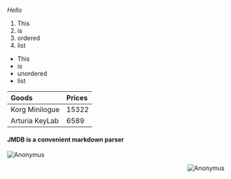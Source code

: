 *Hello*

1. This
2. is
3. ordered
4. list

- This
- is
- unordered
- list

| Goods           | Prices |
|:----------------|:-------|
| Korg Minilogue  | 15322  | 
| Arturia KeyLab  | 6589   | 

#### JMDB is a convenient markdown parser
<p align="f">
	<img src="https://www.anti-malware.ru/files/styles/imagesize400w/public/images/source/anonymous-mask_white-bg.jpg?itok=tDET-oyd" alt="Anonymus"/>
</p>
<p align="RIGHT">
	<img src="https://www.anti-malware.ru/files/styles/imagesize400w/public/images/source/anonymous-mask_white-bg.jpg?itok=tDET-oyd" alt="Anonymus"/>
</p>
